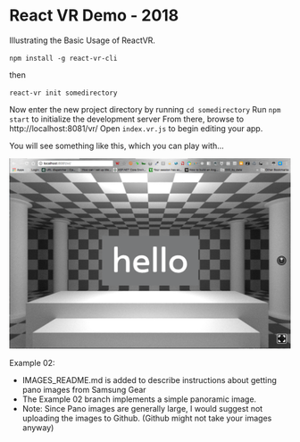 # React VR Demo - 2018

Illustrating the Basic Usage of ReactVR.

`npm install -g react-vr-cli`

then

`react-vr init somedirectory`


Now enter the new project directory by running `cd somedirectory`
Run `npm start` to initialize the development server
From there, browse to http://localhost:8081/vr/
Open `index.vr.js` to begin editing your app.

You will see something like this, which you can play with...

 ![Default ReactVR Screen](images/it_works.png)

Example 02:

- IMAGES_README.md is added to describe instructions about getting pano
images from Samsung Gear
- The Example 02 branch implements a simple panoramic image.
- Note: Since Pano images are generally large, I would suggest not
uploading the images to Github. (Github might not take your images
anyway)



